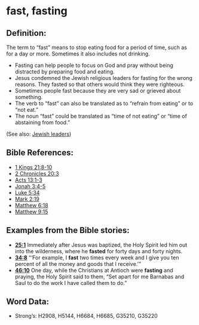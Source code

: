 # fast, fasting

## Definition:

The term to “fast” means to stop eating food for a period of time, such as for a day or more. Sometimes it also includes not drinking.

* Fasting can help people to focus on God and pray without being distracted by preparing food and eating.
* Jesus condemned the Jewish religious leaders for fasting for the wrong reasons. They fasted so that others would think they were righteous.
* Sometimes people fast because they are very sad or grieved about something.
* The verb to “fast” can also be translated as to “refrain from eating” or to “not eat.”
* The noun “fast” could be translated as “time of not eating” or “time of abstaining from food.”

(See also: [Jewish leaders](../other/jewishleaders.md))

## Bible References:

* [1 Kings 21:8-10](rc://en/tn/help/1ki/21/08)
* [2 Chronicles 20:3](rc://en/tn/help/2ch/20/03)
* [Acts 13:1-3](rc://en/tn/help/act/13/01)
* [Jonah 3:4-5](rc://en/tn/help/jon/03/04)
* [Luke 5:34](rc://en/tn/help/luk/05/34)
* [Mark 2:19](rc://en/tn/help/mrk/02/19)
* [Matthew 6:18](rc://en/tn/help/mat/06/18)
* [Matthew 9:15](rc://en/tn/help/mat/09/15)

## Examples from the Bible stories:

* __[25:1](rc://en/tn/help/obs/25/01)__ Immediately after Jesus was baptized, the Holy Spirit led him out into the wilderness, where he __fasted__ for forty days and forty nights.
* __[34:8](rc://en/tn/help/obs/34/08)__ “‘For example, I __fast__ two times every week and I give you ten percent of all the money and goods that I receive.’”
* __[46:10](rc://en/tn/help/obs/46/10)__ One day, while the Christians at Antioch were __fasting__ and praying, the Holy Spirit said to them, “Set apart for me Barnabas and Saul to do the work I have called them to do.”

## Word Data:

* Strong’s: H2908, H5144, H6684, H6685, G35210, G35220
